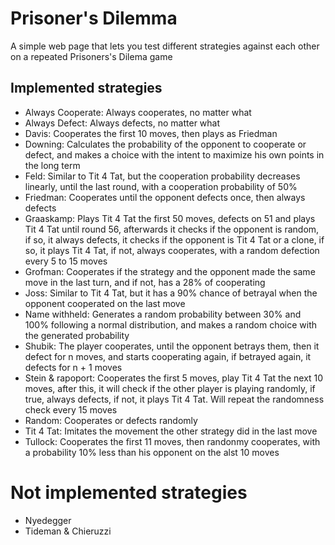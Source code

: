 # Prisoner's Dilemma

A simple web page that lets you test different strategies against each other on a repeated Prisoners's Dilema game

## Implemented strategies

- Always Cooperate: Always cooperates, no matter what
- Always Defect: Always defects, no matter what
- Davis: Cooperates the first 10 moves, then plays as Friedman
- Downing: Calculates the probability of the opponent to cooperate or defect, and makes a choice with the intent to maximize his own points in the long term
- Feld: Similar to Tit 4 Tat, but the cooperation probability decreases linearly, until the last round, with a cooperation probability of 50%
- Friedman: Cooperates until the opponent defects once, then always defects
- Graaskamp: Plays Tit 4 Tat the first 50 moves, defects on 51 and plays Tit 4 Tat until round 56, afterwards it checks if the opponent is random, if so, it always defects, it checks if the opponent is Tit 4 Tat or a clone, if so, it plays Tit 4 Tat, if not, always cooperates, with a random defection every 5 to 15 moves
- Grofman: Cooperates if the strategy and the opponent made the same move in the last turn, and if not, has a 28% of cooperating
- Joss: Similar to Tit 4 Tat, but it has a 90% chance of betrayal when the opponent cooperated on the last move
- Name withheld: Generates a random probability between 30% and 100% following a normal distribution, and makes a random choice with the generated probability
- Shubik: The player cooperates, until the opponent betrays them, then it defect for n moves, and starts cooperating again, if betrayed again, it defects for n + 1 moves
- Stein & rapoport: Cooperates the first 5 moves, play Tit 4 Tat the next 10 moves, after this, it will check if the other player is playing randomly, if true, always defects, if not, it plays Tit 4 Tat. Will repeat the randomness check every 15 moves
- Random: Cooperates or defects randomly
- Tit 4 Tat: Imitates the movement the other strategy did in the last move
- Tullock: Cooperates the first 11 moves, then randonmy cooperates, with a probability 10% less than his opponent on the alst 10 moves

# Not implemented strategies
- Nyedegger
- Tideman & Chieruzzi